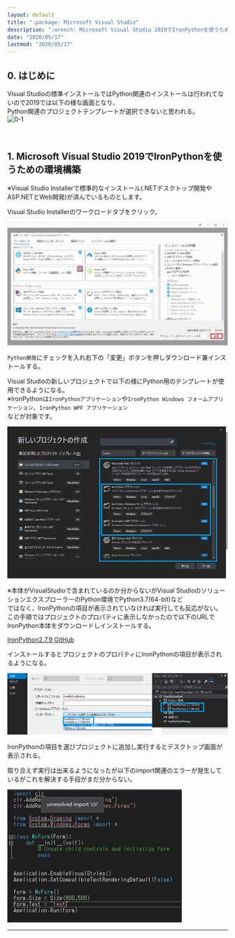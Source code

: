 ```yaml
---
layout: default
title: ":package: Microsoft Visual Studio"
description: ":wrench: Microsoft Visual Studio 2019でIronPythonを使うための環境構築"
date: "2020/05/17"
lastmod: "2020/05/17"
---
```


## 0. はじめに

Visual Studioの標準インストールではPython関連のインストールは行われてないので2019では以下の様な画面となり、  
Python関連のプロジェクトテンプレートが選択できないと思われる。  
![0-1](PythonInstall0s.png)  

<br />

## 1. Microsoft Visual Studio 2019でIronPythonを使うための環境構築

※Visual Studio Installerで標準的なインストール(.NETデスクトップ開発やASP.NETとWeb開発)が済んでいるものとします。  

Visual Studio Installerのワークロードタブをクリック。 

![1-1](VsAddInst/VsPythonInstalls.png)

`Python開発`にチェックを入れ右下の「変更」ボタンを押しダウンロード兼インストールする。  

Visual Studioの新しいプロジェクトで以下の様にPython用のテンプレートが使用できるようになる。  
※IronPythonは`IronPythonアプリケーション`や`IronPython Windows フォームアプリケーション`、`IronPython WPF アプリケーション`  
などが対象です。  

![1-2](VsAddInst/VsPythonInstall2s.png)

※本体がVisualStudioで含まれているのか分からないがVisual StudioのソリューションエクスプローラーのPython環境でPython3.7(64-bit)など  
ではなく、IronPythonの項目が表示されていなければ実行しても反応がない。  
この手順ではプロジェクトのプロパティに表示しなかったので以下のURLでIronPython本体をダウンロードしインストールする。  

[IronPython2.7.9 GitHub](https://github.com/IronLanguages/ironpython2/releases/tag/ipy-2.7.9)  

インストールするとプロジェクトのプロパティにIronPythonの項目が表示されるようになる。

![1-3](VsAddInst/VsPythonInstall3s.png)  

IronPythonの項目を選びプロジェクトに追加し実行するとデスクトップ画面が表示される。  

取り合えず実行は出来るようになったが以下のimport関連のエラーが発生しているがこれを解決する手段がまだ分からない。  

![1-4](VsAddInst/VsPythonInstall4.png)  

* * *

